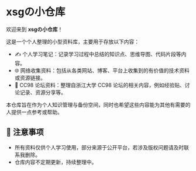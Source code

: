 # xsgの小仓库

欢迎来到 **xsgの小仓库**！

这是一个个人整理的小型资料库，主要用于存放以下内容：

- ✍️ 个人学习笔记：记录学习过程中总结的知识点、思维导图、代码片段等内容。
- 🌐 网络收集资料：包括从各类网站、博客、平台上收集到的有价值的技术资料或资源链接。
- 🧩 CC98 论坛资料：整理自浙江大学 CC98 论坛的相关内容，例如经验贴、讨论记录、资源分享等。

本仓库旨在作为个人知识管理与备份空间，同时也希望这些内容能为其他有需要的人提供一点参考或帮助。

## 📌 注意事项

- 所有资料仅供个人学习使用，部分来源于公开平台，若涉及版权问题请及时联系我删除。
- 仓库内容不定期更新，持续整理中。
